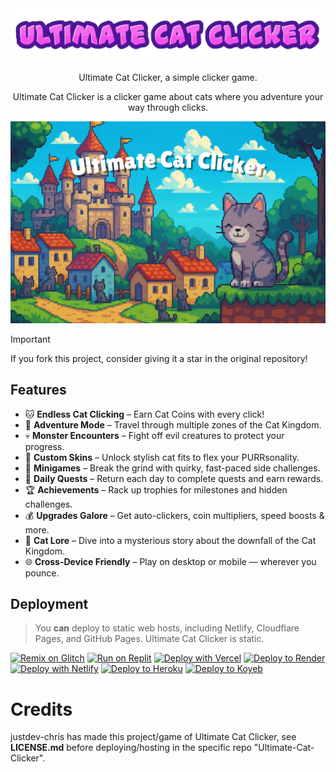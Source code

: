 <div align="center">
    <img src="https://raw.githubusercontent.com/justdev-chris/justdev-chris.github.io/refs/heads/main/flamingtext_com-38981848-removebg-preview.png">
    <p>Ultimate Cat Clicker, a simple clicker game.<p>
    <p>Ultimate Cat Clicker is a clicker game about cats where you adventure your way through clicks.</p>
</div>

<div align="center">
<img src="https://raw.githubusercontent.com/justdev-chris/justdev-chris.github.io/refs/heads/main/uccbgload.png">
</div>

> [!IMPORTANT]
> If you fork this project, consider giving it a star in the original repository!

## Features

- 🐱 **Endless Cat Clicking** – Earn Cat Coins with every click!
- 🏰 **Adventure Mode** – Travel through multiple zones of the Cat Kingdom.
- 💀 **Monster Encounters** – Fight off evil creatures to protect your progress.
- 🎨 **Custom Skins** – Unlock stylish cat fits to flex your PURRsonality.
- 🎯 **Minigames** – Break the grind with quirky, fast-paced side challenges.
- 📆 **Daily Quests** – Return each day to complete quests and earn rewards.
- 🏆 **Achievements** – Rack up trophies for milestones and hidden challenges.
- 💰 **Upgrades Galore** – Get auto-clickers, coin multipliers, speed boosts & more.
- 🧵 **Cat Lore** – Dive into a mysterious story about the downfall of the Cat Kingdom.
- 🌐 **Cross-Device Friendly** – Play on desktop or mobile — wherever you pounce.

## Deployment
> You **can** deploy to static web hosts, including Netlify, Cloudflare Pages, and GitHub Pages.
> Ultimate Cat Clicker is static.

[![Remix on Glitch](https://binbashbanana.github.io/deploy-buttons/buttons/remade/glitch.svg)](https://glitch.com/edit/#!/import/github/justdev-chris/Ultimate-Cat-Clicker)
[![Run on Replit](https://binbashbanana.github.io/deploy-buttons/buttons/remade/replit.svg)](https://github.com/justdev-chris/Ultimate-Cat-Clicker)
[![Deploy with Vercel](https://binbashbanana.github.io/deploy-buttons/buttons/remade/vercel.svg)](https://vercel.com/new/clone?repository-url=https%3A%2F%2Fgithub.com%2Fjustdev-chris%2FUltimate-Cat-Clicker)
[![Deploy to Render](https://binbashbanana.github.io/deploy-buttons/buttons/remade/render.svg)](https://render.com/deploy?repo=https://github.com/justdev-chris/Ultimate-Cat-Clicker)
[![Deploy with Netlify](https://binbashbanana.github.io/deploy-buttons/buttons/remade/netlify.svg)](https://app.netlify.com/start/deploy?repository=https://github.com/justdev-chris/Ultimate-Cat-Clicker)
<a target="_blank" href="https://heroku.com/deploy/?template=https://github.com/justdev-chris/Ultimate-Cat-Clicker"><img alt="Deploy to Heroku" src="https://binbashbanana.github.io/deploy-buttons/buttons/remade/heroku.svg"></a>
<a target="_blank" href="https://app.koyeb.com/deploy?type=git&repository=github.com/justdev-chris/Ultimate-Cat-Clicker"><img alt="Deploy to Koyeb" src="https://binbashbanana.github.io/deploy-buttons/buttons/remade/koyeb.svg"></a>


# Credits

justdev-chris has made this project/game of Ultimate Cat Clicker, see **LICENSE.md** before deploying/hosting in the specific repo "Ultimate-Cat-Clicker".
